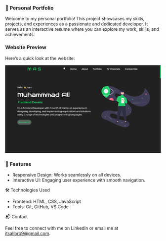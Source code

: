 ### 🚀 Personal Portfolio
Welcome to my personal portfolio!
This project showcases my skills, projects, and experiences as a passionate and dedicated developer. It serves as an interactive resume where you can explore my work, skills, and achievements.
###  Website Preview
Here’s a quick look at the website:

<img src="./images/screen-1.png" width="550px">

### 🌟 Features
- Responsive Design: Works seamlessly on all devices.
- Interactive UI: Engaging user experience with smooth navigation.

🛠️ Technologies Used

- Frontend: HTML, CSS, JavaScript
- Tools: Git, GitHub, VS Code

📬 Contact

Feel free to connect with me on LinkedIn or email me at itsalibro9@gmail.com.






